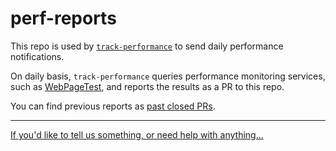 # perf-reports

This repo is used by [`track-performance`](https://github.com/hollowverse/track-performance) to send daily performance notifications.

On daily basis, `track-performance` queries performance monitoring services, such as [WebPageTest](https://www.webpagetest.org/), and reports the results as a PR to this repo.

You can find previous reports as [past closed PRs](https://github.com/hollowverse/perf-reports/pulls?q=is%3Apr+is%3Aclosed).

---

[If you'd like to tell us something, or need help with anything...](https://github.com/hollowverse/hollowverse/wiki/Help)
